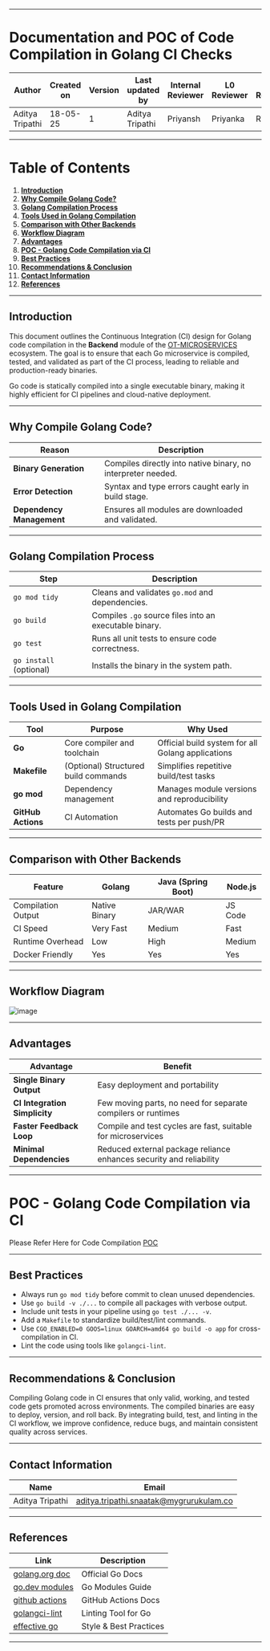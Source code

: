 

---

# **Documentation and POC of Code Compilation in Golang CI Checks**

| **Author**      | **Created on** | **Version** | **Last updated by** | **Internal Reviewer** | **L0 Reviewer** | **L1 Reviewer** | **L2 Reviewer** |
| --------------- | -------------- | ----------- | ------------------- | --------------------- | --------------- | --------------- | --------------- |
| Aditya Tripathi | 18-05-25       | 1           | Aditya Tripathi     | Priyansh              | Priyanka        | Rishabh         | Piyush          |

---

# Table of Contents

1. [**Introduction**](#introduction)
2. [**Why Compile Golang Code?**](#why-compile-golang-code)
3. [**Golang Compilation Process**](#golang-compilation-process)
4. [**Tools Used in Golang Compilation**](#tools-used-in-golang-compilation)
5. [**Comparison with Other Backends**](#comparison-with-other-backends)
6. [**Workflow Diagram**](#workflow-diagram)
7. [**Advantages**](#advantages)
8. [**POC - Golang Code Compilation via CI**](#poc---golang-code-compilation-via-ci)
9. [**Best Practices**](#best-practices)
10. [**Recommendations & Conclusion**](#recommendations--conclusion)
11. [**Contact Information**](#contact-information)
12. [**References**](#references)

---

## Introduction

This document outlines the Continuous Integration (CI) design for Golang code compilation in the **Backend** module of the [OT-MICROSERVICES](https://github.com/OT-MICROSERVICES/) ecosystem. The goal is to ensure that each Go microservice is compiled, tested, and validated as part of the CI process, leading to reliable and production-ready binaries.

Go code is statically compiled into a single executable binary, making it highly efficient for CI pipelines and cloud-native deployment.

---

## Why Compile Golang Code?

| **Reason**                | **Description**                                              |
| ------------------------- | ------------------------------------------------------------ |
| **Binary Generation**     | Compiles directly into native binary, no interpreter needed. |
| **Error Detection**       | Syntax and type errors caught early in build stage.          |
| **Dependency Management** | Ensures all modules are downloaded and validated.            |

---

## Golang Compilation Process

| **Step**                | **Description**                                        |
| ----------------------- | ------------------------------------------------------ |
| `go mod tidy`           | Cleans and validates `go.mod` and dependencies.        |
| `go build`              | Compiles `.go` source files into an executable binary. |
| `go test`               | Runs all unit tests to ensure code correctness.        |
| `go install` (optional) | Installs the binary in the system path.                |

---

## Tools Used in Golang Compilation

| **Tool**           | **Purpose**                          | **Why Used**                                      |
| ------------------ | ------------------------------------ | ------------------------------------------------- |
| **Go**             | Core compiler and toolchain          | Official build system for all Golang applications |
| **Makefile**       | (Optional) Structured build commands | Simplifies repetitive build/test tasks            |
| **go mod**         | Dependency management                | Manages module versions and reproducibility       |
| **GitHub Actions** | CI Automation                        | Automates Go builds and tests per push/PR         |

---

## Comparison with Other Backends

| **Feature**        | **Golang**    | **Java (Spring Boot)** | **Node.js** |
| ------------------ | ------------- | ---------------------- | ----------- |
| Compilation Output | Native Binary | JAR/WAR                | JS Code     |
| CI Speed           | Very Fast     | Medium                 | Fast        |
| Runtime Overhead   | Low           | High                   | Medium      |
| Docker Friendly    | Yes           | Yes                    | Yes         |

---

## Workflow Diagram

![image](https://github.com/user-attachments/assets/b5c04e14-45e1-4a82-b2b4-15c1d8dc05a6)

---

## Advantages

| **Advantage**                 | **Benefit**                                                         |
| ----------------------------- | ------------------------------------------------------------------- |
| **Single Binary Output**      | Easy deployment and portability                                     |
| **CI Integration Simplicity** | Few moving parts, no need for separate compilers or runtimes        |
| **Faster Feedback Loop**      | Compile and test cycles are fast, suitable for microservices        |
| **Minimal Dependencies**      | Reduced external package reliance enhances security and reliability |

---

# POC - Golang Code Compilation via CI

Please Refer Here for Code Compilation [POC](https://github.com/adityatripathi5/Snaatak/blob/main/sprint2/Application%20CI%20Design/Go%20CI%20Checks/Code%20Compilation/POC.md)

---

## Best Practices

* Always run `go mod tidy` before commit to clean unused dependencies.
* Use `go build -v ./...` to compile all packages with verbose output.
* Include unit tests in your pipeline using `go test ./... -v`.
* Add a `Makefile` to standardize build/test/lint commands.
* Use `CGO_ENABLED=0 GOOS=linux GOARCH=amd64 go build -o app` for cross-compilation in CI.
* Lint the code using tools like `golangci-lint`.

---

## Recommendations & Conclusion

Compiling Golang code in CI ensures that only valid, working, and tested code gets promoted across environments. The compiled binaries are easy to deploy, version, and roll back. By integrating build, test, and linting in the CI workflow, we improve confidence, reduce bugs, and maintain consistent quality across services.

---

## Contact Information

| **Name**        | **Email**                                                                                 |
| --------------- | ----------------------------------------------------------------------------------------- |
| Aditya Tripathi | [aditya.tripathi.snaatak@mygrurukulam.co](mailto:aditya.tripathi.snaatak@mygrurukulam.co) |

---

## References

| **Link**                                             | **Description**        |
| ---------------------------------------------------- | ---------------------- |
| [golang.org doc](https://golang.org/doc/)            | Official Go Docs       |
| [go.dev modules](https://go.dev/doc/modules)         | Go Modules Guide       |
| [github actions](https://docs.github.com/en/actions) | GitHub Actions Docs    |
| [golangci-lint](https://golangci-lint.run/)          | Linting Tool for Go    |
| [effective go](https://go.dev/doc/effective_go)      | Style & Best Practices |

---


